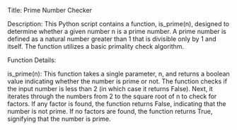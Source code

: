
Title: Prime Number Checker

Description:
This Python script contains a function, is_prime(n), designed to determine whether a given number n is a prime number. A prime number is defined as a natural number greater than 1 that is divisible only by 1 and itself. The function utilizes a basic primality check algorithm.

Function Details:

is_prime(n): This function takes a single parameter, n, and returns a boolean value indicating whether the number is prime or not. The function checks if the input number is less than 2 (in which case it returns False). Next, it iterates through the numbers from 2 to the square root of n to check for factors. If any factor is found, the function returns False, indicating that the number is not prime. If no factors are found, the function returns True, signifying that the number is prime.
